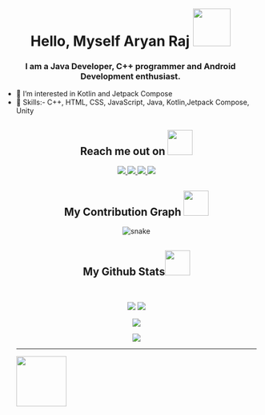 
<h1 align="center"> Hello, Myself Aryan Raj <img src="https://media.tenor.com/Ej3BJBhwt_0AAAAM/cute-kitty.gif" style="height:75px;width:75px"></h1>
<h3 align="center">I am a Java Developer, C++ programmer and Android Development enthusiast.</h3>
<ul>
 <li> 👀 I’m interested in Kotlin and Jetpack Compose</li>
 <li>🌱 Skills:-  C++, HTML, CSS, JavaScript, Java, Kotlin,Jetpack Compose, Unity</li>
 
<!---
ARYANRAJ990/ARYANRAJ990 is a ✨ special ✨ repository because its `README.md` (this file) appears on your GitHub profile.
You can click the Preview link to take a look at your changes.
--->
<h2 align="center">Reach me out on <img src="https://media0.giphy.com/media/jqNPzdTTxQfOgOqpO4/source.gif" width="50"></h2>

<p align="center">
<a href="https://https://www.linkedin.com/in/aryanraj12/">
 <img src="https://img.shields.io/badge/-LinkedIn-blue?style=flat-square&logo=Linkedin&logoColor=white&link=https://https://www.linkedin.com/in/aryanraj12/"/>
</a>
<a href="mailto: raj481281@gmail.com">
 <img src="https://img.shields.io/badge/-Mail-c14438?style=flat-square&logo=Gmail&logoColor=white&link=mailto:raj481281@gmail.com"/>
</a>
 <a href="https://instagram.com/i.aryanraj12">
 <img src="https://img.shields.io/badge/-Instagram-darkgreen?style=flat-square&logo=instagram&logoColor=white&link=https://instagram.com/i.aryanraj12"/>
</a>
 <a href="https://https://twitter.com/AryanRaj129">
 <img src="https://img.shields.io/badge/-twitter-purple?style=flat-square&logo=twitter&logoColor=white&link=https://https://twitter.com/AryanRaj129"/>
</a>
</p>

<h2 align="center">
  My Contribution Graph <img src="https://media.giphy.com/media/xUA7aZeLE2e0P7Znz2/giphy.gif" width="50">
</h2>
<p align="center">
  <img src="https://github.com/ARYANRAJ990/ARYANRAJ990/raw/output/github-contribution-grid-snake.svg" alt="snake"></center>

</p>

<h2 align="center">
  My Github Stats<img src="https://media.giphy.com/media/VgCDAzcKvsR6OM0uWg/giphy.gif" width="50">
</h2>
 
<br>

<p align = "center">
  <img  src = "https://github-readme-stats.vercel.app/api?username=ARYANRAJ990&show_icons=true&theme=radical&line_height=27">
  <img src = "https://github-readme-stats.vercel.app/api/top-langs/?username=ARYANRAJ990&hide=html,css,java,shaderlab,kotlin,hlsl&theme=radical">
</p>

<p align = "center">
 <img  src="https://github-readme-streak-stats.herokuapp.com/?user=ARYANRAJ990&show_icons=true&locale=en&layout=compact&theme=radical&line_height=0" />
</p> 

<p align = "center">
 <img src="https://activity-graph.herokuapp.com/graph?username=ARYANRAJ990&theme=redical">
</p> 
<hr>
<img width="100px" align="center" src="https://komarev.com/ghpvc/?username=your-github-ARYANRAJ990&style=flat-square&color=232323">

 

